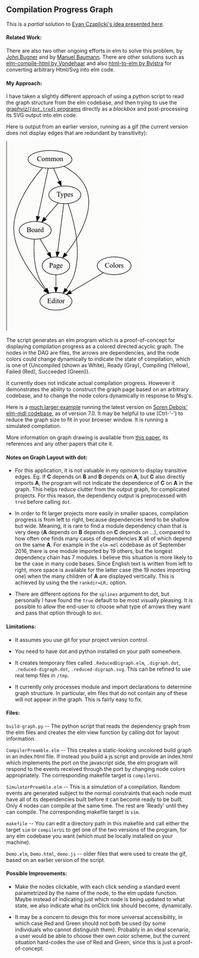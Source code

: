 
## Compilation Progress Graph

This is a *partial* solution to [Evan Czaplicki's idea presented
here](https://github.com/elm-lang/projects#visualize-compilation).

#### Related Work:

There are also two other ongoing efforts in elm to solve this problem,
by [John
Bugner](http://github.com/JohnBugner/elm-compilation-visualization)
and by [Manuel
Baumann](https://manuscripthub.github.io/elm-diagram/index.html).
There are other solutions such as [elm-compile-html by
Vondehaar](http://elm-compile-html.herokuapp.com/) and also
[html-to-elm by Bylstra](https://github.com/mbylstra/html-to-elm) for
converting arbitrary Html/Svg into elm code.

#### My Approach:

I have taken a slightly different approach of using a python script to
read the graph structure from the elm codebase, and then trying to use
the [graphviz/`{dot,tred}` programs](http://www.graphviz.org/)
directly as a *blackbox* and post-processing its SVG output into elm
code.

Here is output from an earlier version, running as a gif (the current
version does not display edges that are redundant by transitivity):

![Demo](out.gif "Illustrating change of colors indicating file compilation status.")

The script generates an elm program which is a proof-of-concept for
displaying compilation progress as a colored directed acyclic graph.
The nodes in the DAG are files, the arrows are dependencies, and the
node colors could change dynamically to indicate the state of
compilation, which is one of {Uncompiled (shown as White), Ready
(Gray), Compiling (Yellow), Failed (Red), Succeeded (Green)}.

It currently does not indicate actual compilation progress.  However
it demonstrates the ability to construct the graph page based on an
arbitrary codebase, and to change the node colors dynamically in
response to Msg's.

Here is a [much larger
example](https://aklaing.github.io/elm-visualize-compilation/) running
the latest version on [Soren Debois' elm-mdl
codebase](https://github.com/debois/elm-mdl), as of version 7.0.  It
may be helpful to use (Ctrl-'-') to reduce the graph size to fit in
your browser window.  It is running a simulated compilation.

More information on graph drawing is available from [this
paper](https://www.ocf.berkeley.edu/~eek/index.html/tiny_examples/thinktank/src/gv1.7c/doc/dotguide.pdf),
its references and any other papers that cite it.

#### Notes on Graph Layout with dot:

- For this application, it is not valuable in my opinion to display
  transitive edges.  Eg.  If **C** depends on **B** and **B** depends
  on **A**, but **C** also directly imports **A**, the program will
  not indicate the dependence of **C** on **A** in the graph.  This
  helps reduce clutter from the output graph, for complicated
  projects.  For this reason, the dependency output is preprocessed
  with `tred` before calling `dot`.

- In order to fit larger projects more easily in smaller spaces,
  compilation progress is from left to right, because dependencies
  tend to be shallow but wide.  Meaning, it is rare to find a module
  dependency chain that is very deep (**A** depends on **B** depends
  on **C** depends on ...), compared to how often one finds many cases
  of dependencies **X** all of which depend on the same **A**.  For
  example in the `elm-mdl` codebase as of September 2016, there is one
  module imported by 19 others, but the longest dependency chain has 7
  modules.  I believe this situation is more likely to be the case in
  many code bases.  Since English text is written from left to right,
  more space is available for the latter case (the 19 nodes importing
  one) when the many children of **A** are displayed vertically.  This
  is achieved by using the the `rankdir=LR;` option.

- There are different options for the `splines` argument to dot, but
  personally I have found the `true` default to be most visually
  pleasing.  It is possible to allow the end-user to choose what type
  of arrows they want and pass that option through to `dot`.

#### Limitations:

- It assumes you use git for your project version control.

- You need to have dot and python installed on your path somewhere.

- It creates temporary files called `.ReducedDigraph.elm`,
  `.digraph.dot`, `.reduced-digraph.dot`, `.reduced-digraph.svg`.
  This can be refined to use real temp files in `/tmp`.

- It currently only processes module and import declarations to
  determine graph structure.  In particular, elm files that do not
  contain any of these will not appear in the graph.  This is fairly
  easy to fix.

#### Files:

`build-graph.py` -- The python script that reads the dependency graph
from the elm files and creates the elm view function by calling dot
for layout information.

`CompilerPreamble.elm` -- This creates a static-looking uncolored build
graph in an index.html file.  If instead you build a js script and
provide an index.html which implements the port on the javascript
side, the elm program will respond to the events received through the
port by changing node colors appropriately.  The corresponding
makefile target is `compilerUi`.

`SimulatorPreamble.elm` -- This is a simulation of a compilation.
Random events are generated subject to the normal constraints that
each node must have all of its dependencies built before it can become
ready to be built.  Only 4 nodes can compile at the same time.  The
rest are 'Ready' until they can compile.  The corresponding makefile
target is `sim`.

`makefile` -- You can edit a directory path in this makefile and call
either the target `sim` or `compilerUi` to get one of the two versions
of the program, for any elm codebase you want (which must be locally
installed on your machine).

`Demo.elm`, `Demo.html`, `demo.js` -- older files that were used to
create the gif, based on an earlier version of the script.

#### Possible Improvements:

- Make the nodes clickable, with each click sending a standard event
  parametrized by the name of the node, to the elm update function.
  Maybe instead of indicating just which node is being updated to what
  state, we also indicate what its onClick link should become,
  dynamically.

- It may be a concern to design this for more universal accessibility,
  in which case Red and Green should not both be used (by some
  individuals who cannot distinguish them).  Probably in an ideal
  scenario, a user would be able to choose their own color scheme, but
  the current situation hard-codes the use of Red and Green, since
  this is just a proof-of-concept.

